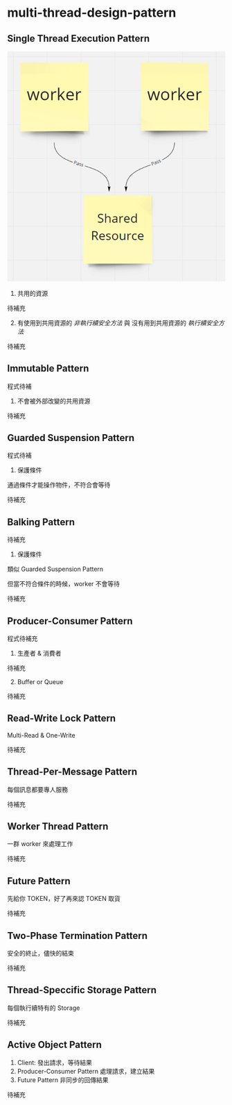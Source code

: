 # multi-thread-design-pattern

## Single Thread Execution Pattern

![title](./images/001-1.png)

1. 共用的資源

待補充

2. 有使用到共用資源的 _非執行續安全方法_ 與 沒有用到共用資源的 _執行續安全方法_

待補充

## Immutable Pattern

程式待補

1. 不會被外部改變的共用資源

待補充

## Guarded Suspension Pattern

程式待補

1. 保護條件

通過條件才能操作物件，不符合會等待

待補充

## Balking Pattern

待補充

1. 保護條件

類似 Guarded Suspension Pattern

但當不符合條件的時候，worker 不會等待

待補充

## Producer-Consumer Pattern

程式待補充

1. 生產者 & 消費者

待補充

2. Buffer or Queue

待補充

## Read-Write Lock Pattern

Multi-Read & One-Write

待補充

## Thread-Per-Message Pattern

每個訊息都要專人服務

待補充

## Worker Thread Pattern

一群 worker 來處理工作

待補充

## Future Pattern

先給你 TOKEN，好了再來認 TOKEN 取貨

待補充

## Two-Phase Termination Pattern

安全的終止，儘快的結束

待補充

## Thread-Speccific Storage Pattern

每個執行續特有的 Storage

待補充

## Active Object Pattern

1. Client: 發出請求，等待結果
2. Producer-Consumer Pattern 處理請求，建立結果
3. Future Pattern 非同步的回傳結果

待補充
